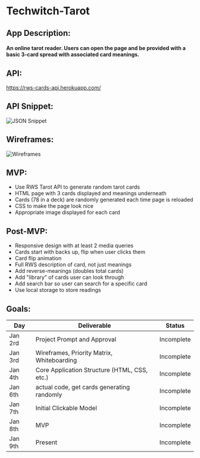 # Techwitch-Tarot

## App Description:
#### An online tarot reader. Users can open the page and be provided with a basic 3-card spread with associated card meanings.

## API: 
<https://rws-cards-api.herokuapp.com/>

## API Snippet:
![JSON Snippet](https://imgur.com/ilAs4uB.jpg)

## Wireframes:
![Wireframes](https://imgur.com/a/EwvDRQO.jpg)

## MVP:
- Use RWS Tarot API to generate random tarot cards
- HTML page with 3 cards displayed and meanings underneath
- Cards (78 in a deck) are randomly generated each time page is reloaded
- CSS to make the page look nice
- Appropriate image displayed for each card

## Post-MVP:
- Responsive design with at least 2 media queries
- Cards start with backs up, flip when user clicks them
- Card flip animation
- Full RWS description of card, not just meanings
- Add reverse-meanings (doubles total cards)
- Add "library" of cards user can look through
- Add search bar so user can search for a specific card
- Use local storage to store readings

## Goals:
|  Day | Deliverable | Status
|---|---| ---|
|Jan 2rd| Project Prompt and Approval | Incomplete
|Jan 3rd| Wireframes, Priority Matrix, Whiteboarding | Incomplete
|Jan 4th| Core Application Structure (HTML, CSS, etc.) | Incomplete
|Jan 6th| actual code, get cards generating randomly | Incomplete
|Jan 7th| Initial Clickable Model  | Incomplete
|Jan 8th| MVP | Incomplete
|Jan 9th| Present | Incomplete
